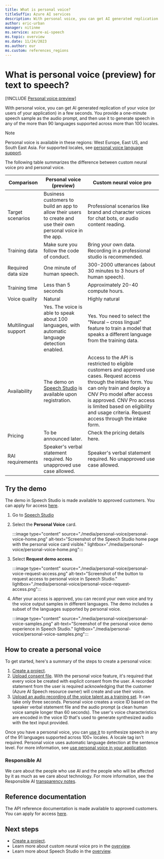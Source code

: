 ```yaml
---
title: What is personal voice?
titleSuffix: Azure AI services
description: With personal voice, you can get AI generated replication of your voice (or users of your application) in a few seconds.
author: eric-urban
manager: nitinme
ms.service: azure-ai-speech
ms.topic: overview
ms.date: 11/24/2023
ms.author: eur
ms.custom: references_regions
---
```


# What is personal voice (preview) for text to speech? 

[!INCLUDE [Personal voice preview](./includes/previews/preview-personal-voice.md)]

With personal voice, you can get AI generated replication of your voice (or users of your application) in a few seconds. You provide a one-minute speech sample as the audio prompt, and then use it to generate speech in any of the more than 90 languages supported across more than 100 locales.  

> [!NOTE]
> Personal voice is available in these regions: West Europe, East US, and South East Asia. 
> For supported locales, see [personal voice language support](./language-support.md#personal-voice).

The following table summarizes the difference between custom neural voice pro and personal voice.  
 
| Comparison | Personal voice (preview) | Custom neural voice pro |
|-------|-------------------------|-----|
| Target scenarios | Business customers to build an app to allow their users to create and use their own personal voice in the app. | Professional scenarios like brand and character voices for chat bots, or audio content reading. |
| Training data | Make sure you follow the code of conduct. | Bring your own data. Recording in a professional studio is recommended. |
| Required data size | One minute of human speech. | 300-2000 utterances (about 30 minutes to 3 hours of human speech). |
| Training time | Less than 5 seconds | Approximately 20-40 compute hours. |
| Voice quality | Natural | Highly natural |
| Multilingual support | Yes. The voice is able to speak about 100 languages, with automatic language detection enabled. | Yes. You need to select the "Neural – cross lingual" feature to train a model that speaks a different language from the training data. |
| Availability | The demo on [Speech Studio](https://aka.ms/speechstudio/) is available upon registration. | Access to the API is restricted to eligible customers and approved use cases. Request access through the intake form. You can only train and deploy a CNV Pro model after access is approved. CNV Pro access is limited based on eligibility and usage criteria. Request access through the intake form. |
| Pricing | To be announced later. | Check the pricing details here. |
| RAI requirements | Speaker's verbal statement required. No unapproved use case allowed. | Speaker's verbal statement required. No unapproved use case allowed. |

## Try the demo

The demo in Speech Studio is made available to approved customers. You can apply for access [here](https://aka.ms/customneural).

1. Go to [Speech Studio](https://aka.ms/speechstudio/)
1. Select the **Personal Voice** card.

    :::image type="content" source="./media/personal-voice/personal-voice-home.png" alt-text="Screenshot of the Speech Studio home page with the personal voice card visible." lightbox="./media/personal-voice/personal-voice-home.png":::

1. Select **Request demo access**.

    :::image type="content" source="./media/personal-voice/personal-voice-request-access.png" alt-text="Screenshot of the button to request access to personal voice in Speech Studio." lightbox="./media/personal-voice/personal-voice-request-access.png":::

1. After your access is approved, you can record your own voice and try the voice output samples in different languages. The demo includes a subset of the languages supported by personal voice.

    :::image type="content" source="./media/personal-voice/personal-voice-samples.png" alt-text="Screenshot of the personal voice demo experience in Speech Studio." lightbox="./media/personal-voice/personal-voice-samples.png":::


## How to create a personal voice

To get started, here's a summary of the steps to create a personal voice:
1. [Create a project](./personal-voice-create-project.md). 
1. [Upload consent file](./personal-voice-create-consent.md). With the personal voice feature, it's required that every voice be created with explicit consent from the user. A recorded statement from the user is required acknowledging that the customer (Azure AI Speech resource owner) will create and use their voice.
1. [Upload an audio recording of the voice talent as a training set](./personal-voice-create-training-set.md). It can take only three seconds. Personal voice creates a voice ID based on the speaker verbal statement file and the audio prompt (a clean human voice sample longer than 60 seconds). The user's voice characteristics are encoded in the voice ID that's used to generate synthesized audio with the text input provided.

Once you have a personal voice, you can [use it](./personal-voice-how-to-use.md) to synthesize speech in any of the 91 languages supported across 100+ locales. A locale tag isn't required. Personal voice uses automatic language detection at the sentence level. For more information, see [use personal voice in your application](./personal-voice-how-to-use.md).

### Responsible AI 

We care about the people who use AI and the people who will be affected by it as much as we care about technology. For more information, see the Responsible AI [transparency notes](/legal/cognitive-services/speech-service/text-to-speech/transparency-note?context=/azure/ai-services/speech-service/context/context).

## Reference documentation

The API reference documentation is made available to approved customers. You can apply for access [here](https://aka.ms/customneural).

## Next steps

- [Create a project](./personal-voice-create-project.md). 
- Learn more about custom neural voice pro in the [overview](custom-neural-voice.md).
- Learn more about Speech Studio in the [overview](speech-studio-overview.md).
